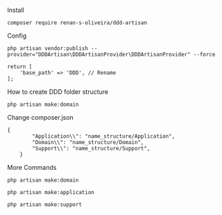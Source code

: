 Install 
```
composer require renan-s-oliveira/ddd-artisan
```

Config
```
php artisan vendor:publish --provider="DDDArtisan\DDDArtisanProvider\DDDArtisanProvider" --force

return [
    'base_path' => 'DDD', // Rename 
];

```


How to create DDD folder structure
```
php artisan make:domain
```

Change composer.json

```
{
        "Application\\": "name_structure/Application",
        "Domain\\": "name_structure/Domain",
        "Support\\": "name_structure/Support",
    }

```


More Commands
```
php artisan make:domain

php artisan make:application

php artisan make:support
```
